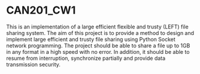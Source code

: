 # CAN201_CW1
This is an implementation of a large efficient flexible and trusty (LEFT) file sharing system. 
The aim of this project is to provide a method to design and implement large efficient and trusty file sharing using Python Socket network programming. The project should be able to share a file up to 1GB in any format in a high speed with no error. In addition, it should be able to resume from interruption, synchronize partially and provide data transmission security.
